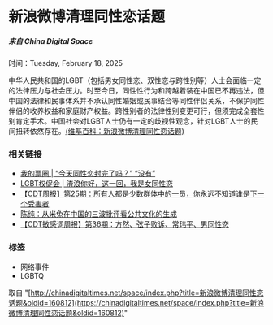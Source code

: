 # 新浪微博清理同性恋话题

##### 来自 China Digital Space

时间：Tuesday, February 18, 2025

中华人民共和国的LGBT（包括男女同性恋、双性恋与跨性别等）人士会面临一定的法律压力与社会压力。时至今日，同性性行为和跨越着装在中国已不再违法，但中国的法律和民事体系并不承认同性婚姻或民事结合等同性伴侣关系，不保护同性伴侣的收养权益和家庭财产权益。跨性别者的法律性别变更可行，但须完成全套性别肯定手术。中国社会对LGBT人士仍有一定的歧视性观念，针对LGBT人士的民间扭转依然存在。[(维基百科：新浪微博清理同性恋话题)](https://zh.wikipedia.org/wiki/中华人民共和国LGBT权益)

### 相关链接

- [我的票圈 | “今天同性恋封完了吗？” “没有”](https://chinadigitaltimes.net/chinese/582888.html)
- [LGBT权促会 | 渣浪你好，这一回，我是女同性恋](https://chinadigitaltimes.net/chinese/609093.html)
- [【CDT周报】第25期：所有人都是少数群体中的一员，你永远不知道谁是下一个受害者](https://chinadigitaltimes.net/chinese/668054.html)
- [陈纯：从米兔在中国的三波批评看公共文化的生成](https://chinadigitaltimes.net/chinese/618637.html)
- [【CDT敏感词周报】第36期：方然、弦子败诉、常玮平、男同性恋](https://chinadigitaltimes.net/chinese/670959.html)

### 标签

- 网络事件
- LGBTQ

取自 "[http://chinadigitaltimes.net/space/index.php?title=新浪微博清理同性恋话题&oldid=160812](https://chinadigitaltimes.net/space/index.php?title=新浪微博清理同性恋话题&oldid=160812)"